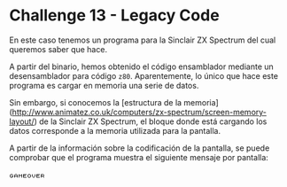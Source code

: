 # Challenge 13 - Legacy Code

En este caso tenemos un programa para la Sinclair ZX Spectrum del cual queremos
saber que hace.

A partir del binario, hemos obtenido el código ensamblador mediante un
desensamblador para código `z80`. Aparentemente, lo único que hace este programa
es cargar en memoria una serie de datos.

Sin embargo, si conocemos la [estructura de la memoria]
(http://www.animatez.co.uk/computers/zx-spectrum/screen-memory-layout/) de la Sinclair ZX Spectrum,
el bloque donde está cargando los datos corresponde a la memoria utilizada para la pantalla.

A partir de la información sobre la codificación de la pantalla, se puede comprobar
que el programa muestra el siguiente mensaje por pantalla:

![GAMEOVER](output.png)
